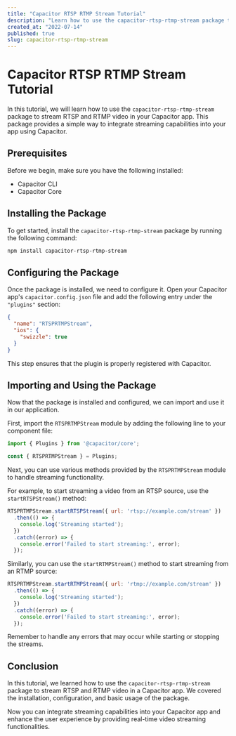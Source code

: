 ```yaml
---
title: "Capacitor RTSP RTMP Stream Tutorial"
description: "Learn how to use the capacitor-rtsp-rtmp-stream package to stream RTSP and RTMP video in your Capacitor app."
created_at: "2022-07-14"
published: true
slug: capacitor-rtsp-rtmp-stream
---
```


# Capacitor RTSP RTMP Stream Tutorial

In this tutorial, we will learn how to use the `capacitor-rtsp-rtmp-stream` package to stream RTSP and RTMP video in your Capacitor app. This package provides a simple way to integrate streaming capabilities into your app using Capacitor.

## Prerequisites

Before we begin, make sure you have the following installed:

- Capacitor CLI
- Capacitor Core

## Installing the Package

To get started, install the `capacitor-rtsp-rtmp-stream` package by running the following command:

```bash
npm install capacitor-rtsp-rtmp-stream
```

## Configuring the Package

Once the package is installed, we need to configure it. Open your Capacitor app's `capacitor.config.json` file and add the following entry under the `"plugins"` section:

```json
{
  "name": "RTSPRTMPStream",
  "ios": {
    "swizzle": true
  }
}
```

This step ensures that the plugin is properly registered with Capacitor.

## Importing and Using the Package

Now that the package is installed and configured, we can import and use it in our application.

First, import the `RTSPRTMPStream` module by adding the following line to your component file:

```javascript
import { Plugins } from '@capacitor/core';

const { RTSPRTMPStream } = Plugins;
```

Next, you can use various methods provided by the `RTSPRTMPStream` module to handle streaming functionality.

For example, to start streaming a video from an RTSP source, use the `startRTSPStream()` method:

```javascript
RTSPRTMPStream.startRTSPStream({ url: 'rtsp://example.com/stream' })
  .then(() => {
    console.log('Streaming started');
  })
  .catch((error) => {
    console.error('Failed to start streaming:', error);
  });
```

Similarly, you can use the `startRTMPStream()` method to start streaming from an RTMP source:

```javascript
RTSPRTMPStream.startRTMPStream({ url: 'rtmp://example.com/stream' })
  .then(() => {
    console.log('Streaming started');
  })
  .catch((error) => {
    console.error('Failed to start streaming:', error);
  });
```

Remember to handle any errors that may occur while starting or stopping the streams.

## Conclusion

In this tutorial, we learned how to use the `capacitor-rtsp-rtmp-stream` package to stream RTSP and RTMP video in a Capacitor app. We covered the installation, configuration, and basic usage of the package.

Now you can integrate streaming capabilities into your Capacitor app and enhance the user experience by providing real-time video streaming functionalities.
